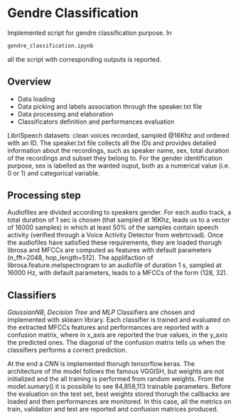 # Gendre Classification
Implemented script for gendre classification purpose. In 
```bash
gendre_classification.ipynb
```
all the script with corresponding outputs is reported. 

## Overview 
- Data loading
- Data picking and labels association through the speaker.txt file
- Data processing and elaboration
- Classificators definition and performances evaluation 

LibriSpeech datasets: clean voices recorded, sampled @16Khz and ordered with an ID. The speaker.txt file collects all the IDs and provides detailed information about the recordings, such as speaker name, sex, total duration of the recordings and subset they belong to. 
For the gender identification purpose, sex is labelled as the wanted ouput, both as a numerical value (i.e. 0 or 1) and categorical variable. 

## Processing step
Audiofiles are divided according to speakers gender. For each audio track, a total duration of 1 sec is chosen (that sampled at 16Khz, leads us to a vector of 16000 samples) in which at least 50% of the samples contain speech activity (verified through a Voice Activity Detector from webrtcvad). Once the audiofiles have satisfied these requirements, they are loaded thorugh librosa and MFCCs are computed as features with default parameters (n_fft=2048, hop_length=512). 
The applifaction of librosa.feature.melspectrogram to an audiofile of duration 1 s, sampled at 16000 Hz, with default parameters, leads to a MFCCs of the form (128, 32). 

## Classifiers
*GaussianNB*, *Decision Tree* and *MLP* Classifiers are chosen and implemented with sklearn library. Each classifier is trained and evaluated on the extracted MFCCs features and performances are reported with a confusion matrix, where in x_axis are reported the true values, in the y_axis the predicted ones. The diagonal of the confusion matrix tells us when the classifiers performs a correct prediction. 

At the end a *CNN* is implemented thorugh tensorflow.keras. The architecture of the model follows the famous VGGISH, but weights are not initialized and the all training is performed from random weights. From the model.sumary() it is possibile to see 84,858,113 trainable parameters. 
Before the evaluation on the test set, best weights stored thorugh the callbacks are loaded and then performances are monitored. In this case, all the metrics on train, validation 
and test are reported and confusion matrices produced. 

